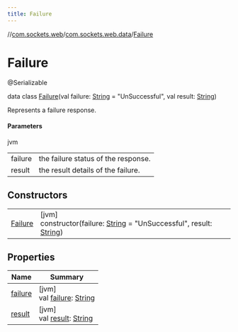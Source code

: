 ```yaml
---
title: Failure
---
```

//[com.sockets.web](../../../index.html)/[com.sockets.web.data](../index.html)/[Failure](index.html)



# Failure





@Serializable



data class [Failure](index.html)(val failure: [String](https://kotlinlang.org/api/latest/jvm/stdlib/kotlin/-string/index.html) = &quot;UnSuccessful&quot;, val result: [String](https://kotlinlang.org/api/latest/jvm/stdlib/kotlin/-string/index.html))

Represents a failure response.



#### Parameters


jvm

| | |
|---|---|
| failure | the failure status of the response. |
| result | the result details of the failure. |



## Constructors


| | |
|---|---|
| [Failure](-failure.html) | [jvm]<br>constructor(failure: [String](https://kotlinlang.org/api/latest/jvm/stdlib/kotlin/-string/index.html) = &quot;UnSuccessful&quot;, result: [String](https://kotlinlang.org/api/latest/jvm/stdlib/kotlin/-string/index.html)) |


## Properties


| Name | Summary |
|---|---|
| [failure](failure.html) | [jvm]<br>val [failure](failure.html): [String](https://kotlinlang.org/api/latest/jvm/stdlib/kotlin/-string/index.html) |
| [result](result.html) | [jvm]<br>val [result](result.html): [String](https://kotlinlang.org/api/latest/jvm/stdlib/kotlin/-string/index.html) |

